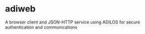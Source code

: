 # adiweb
A browser client and JSON-HTTP service using ADILOS for secure authentication and communications
